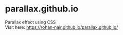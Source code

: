 # parallax.github.io

Parallax effect using CSS <br>
Visit here: https://rohan-nair.github.io/parallax.github.io/
